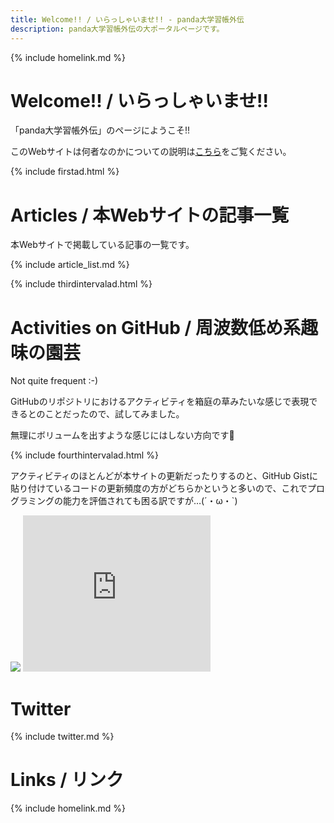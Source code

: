 ```yaml
---
title: Welcome!! / いらっしゃいませ!! - panda大学習帳外伝
description: panda大学習帳外伝の大ポータルページです。
---
```

{% include homelink.md %}
<script async src="https://cse.google.com/cse.js?cx=0d55e505b0fb63f1f"></script>
<div class="gcse-search"></div>

# Welcome!! / いらっしゃいませ!!
「panda大学習帳外伝」のページにようこそ!!

このWebサイトは何者なのかについての説明は[こちら](https://sidestory.pandanote.info/about/)をご覧ください。

{% include firstad.html %}

# Articles / 本Webサイトの記事一覧
本Webサイトで掲載している記事の一覧です。

{% include article_list.md %}

{% include thirdintervalad.html %}

# Activities on GitHub / 周波数低め系趣味の園芸
Not quite frequent :-)

GitHubのリポジトリにおけるアクティビティを箱庭の草みたいな感じで表現できるとのことだったので、試してみました。

無理にボリュームを出すような感じにはしない方向です🐼

{% include fourthintervalad.html %}

アクティビティのほとんどが本サイトの更新だったりするのと、GitHub Gistに貼り付けているコードの更新頻度の方がどちらかというと多いので、これでプログラミングの能力を評価されても困る訳ですが…(´・ω・`)

<img src="https://grass-graph.moshimo.works/images/pandanote-info.png?width=800">

<iframe src="https://rcm-fe.amazon-adsystem.com/e/cm?o=9&p=12&l=ur1&category=amazonrotate&f=ifr&linkID=74ba4d7eca10219e9a995ec6f89e9bbf&t=karen99-22&tracking_id=karen99-22" width="300" height="250" scrolling="no" border="0" marginwidth="0" style="border:none;" frameborder="0"></iframe>

# Twitter
{% include twitter.md %}

# Links / リンク
{% include homelink.md %}
